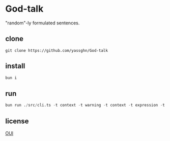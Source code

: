 # God-talk

"random"-ly formulated sentences.

## clone

```gitignore
git clone https://github.com/yassghn/God-talk
```

## install

```boo
bun i
```

## run

```boo
bun run ./src/cli.ts -t context -t warning -t context -t expression -t context -t suggestion
```

## license

[OUI](/license)